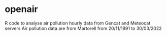 # openair
R code to analyse air pollution hourly data from Gencat and Meteocat servers
Air pollution data are from Martorell from 20/11/1991 to 30/03/2022
